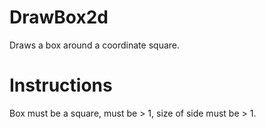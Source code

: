 # DrawBox2d
Draws a box around a coordinate square.

# Instructions
Box must be a square, must be > 1, size of side must be > 1.
